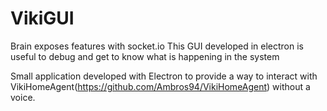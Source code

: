# VikiGUI
Brain exposes features with socket.io This GUI developed in electron is useful to debug and get to know what is happening in the system

Small application developed with Electron to provide a way to interact with VikiHomeAgent(https://github.com/Ambros94/VikiHomeAgent) without a voice.
